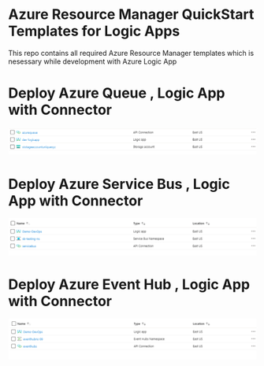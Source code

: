 # Azure Resource Manager QuickStart Templates for Logic Apps
This repo contains all required Azure Resource Manager templates which is nesessary while development with Azure Logic App

# Deploy Azure Queue , Logic App with Connector
![Image2](AzureQueue-Connectors-LogicApp/images/Image2.png)

# Deploy Azure Service Bus , Logic App with Connector
![Image2](AzureServiceBus-Connectors-LogicApp/images/Image2.png)

# Deploy Azure Event Hub , Logic App with Connector
![Image2](EventHubsNamespace-Connector-LogicApp/images/Image2.png)